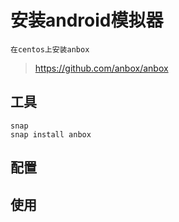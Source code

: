 # 安装android模拟器

	在centos上安装anbox
> https://github.com/anbox/anbox

## 工具
```shell
snap
snap install anbox
```

## 配置

## 使用